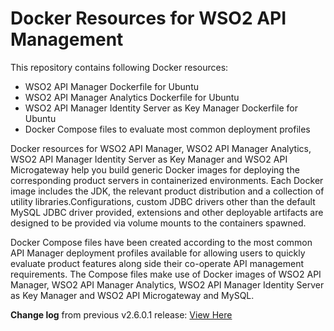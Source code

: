# Docker Resources for WSO2 API Management

This repository contains following Docker resources:

- WSO2 API Manager Dockerfile for Ubuntu
- WSO2 API Manager Analytics Dockerfile for Ubuntu
- WSO2 API Manager Identity Server as Key Manager Dockerfile for Ubuntu
- Docker Compose files to evaluate most common deployment profiles

Docker resources for WSO2 API Manager, WSO2 API Manager Analytics, WSO2 API Manager Identity Server as Key Manager and
WSO2 API Microgateway help you build generic Docker images for deploying the corresponding product servers in containerized environments.
Each Docker image includes the JDK, the relevant product distribution and a collection of utility libraries.Configurations, custom JDBC
drivers other than the default MySQL JDBC driver provided, extensions and other deployable artifacts are designed to be
provided via volume mounts to the containers spawned.

Docker Compose files have been created according to the most common API Manager deployment profiles available for allowing users to quickly evaluate
product features along side their co-operate API management requirements. The Compose files make use of
Docker images of WSO2 API Manager, WSO2 API Manager Analytics, WSO2 API Manager Identity Server as Key Manager and WSO2 API Microgateway and MySQL.

**Change log** from previous v2.6.0.1 release: [View Here](CHANGELOG.md)
